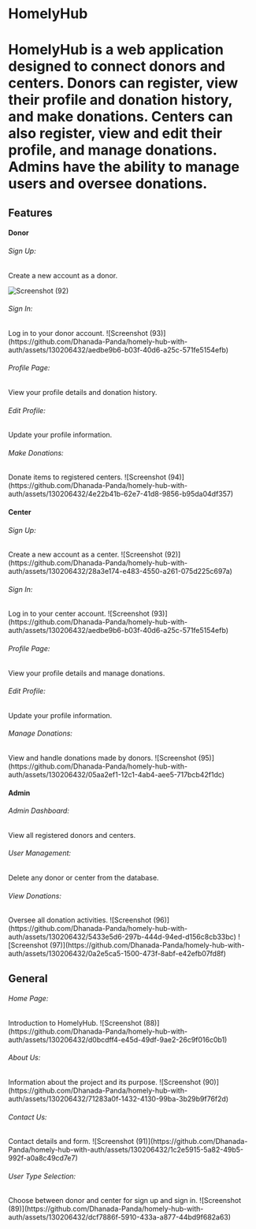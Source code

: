 <h1>HomelyHub<h1>
<p>HomelyHub is a web application designed to connect donors and centers. Donors can register, view their profile and donation history, and make donations. Centers can also register, view and edit their profile, and manage donations. Admins have the ability to manage users and oversee donations.</p>
<h2>Features</h2>
<h4>Donor</h4>
<h6>Sign Up:</h6> Create a new account as a donor.


![Screenshot (92)](https://github.com/Dhanada-Panda/homely-hub-with-auth/assets/130206432/cc828588-0a19-4237-ad6c-c50a76a06456)

<h6>Sign In:</h6> Log in to your donor account.
![Screenshot (93)](https://github.com/Dhanada-Panda/homely-hub-with-auth/assets/130206432/aedbe9b6-b03f-40d6-a25c-571fe5154efb)
<h6>Profile Page:</h6> View your profile details and donation history.
<h6>Edit Profile: </h6>Update your profile information.
<h6>Make Donations:</h6> Donate items to registered centers.
![Screenshot (94)](https://github.com/Dhanada-Panda/homely-hub-with-auth/assets/130206432/4e22b41b-62e7-41d8-9856-b95da04df357)
<h4>Center</h4>
<h6>Sign Up:</h6> Create a new account as a center.
![Screenshot (92)](https://github.com/Dhanada-Panda/homely-hub-with-auth/assets/130206432/28a3e174-e483-4550-a261-075d225c697a)
<h6>Sign In:</h6> Log in to your center account.
![Screenshot (93)](https://github.com/Dhanada-Panda/homely-hub-with-auth/assets/130206432/aedbe9b6-b03f-40d6-a25c-571fe5154efb)
<h6>Profile Page:</h6> View your profile details and manage donations.
<h6>Edit Profile: </h6>Update your profile information.
<h6>Manage Donations:</h6> View and handle donations made by donors.
![Screenshot (95)](https://github.com/Dhanada-Panda/homely-hub-with-auth/assets/130206432/05aa2ef1-12c1-4ab4-aee5-717bcb42f1dc)
<h4>Admin</h4>
<h6>Admin Dashboard:</h6> View all registered donors and centers.
<h6>User Management: </h6>Delete any donor or center from the database.
<h6>View Donations: </h6>Oversee all donation activities.
![Screenshot (96)](https://github.com/Dhanada-Panda/homely-hub-with-auth/assets/130206432/5433e5d6-297b-444d-94ed-d156c8cb33bc)
![Screenshot (97)](https://github.com/Dhanada-Panda/homely-hub-with-auth/assets/130206432/0a2e5ca5-1500-473f-8abf-e42efb07fd8f)
<h2>General</h2>
<h6>Home Page: </h6>Introduction to HomelyHub.
![Screenshot (88)](https://github.com/Dhanada-Panda/homely-hub-with-auth/assets/130206432/d0bcdff4-e45d-49df-9ae2-26c9f016c0b1)
<h6>About Us: </h6>Information about the project and its purpose.
![Screenshot (90)](https://github.com/Dhanada-Panda/homely-hub-with-auth/assets/130206432/71283a0f-1432-4130-99ba-3b29b9f76f2d)
<h6>Contact Us: </h6>Contact details and form.
![Screenshot (91)](https://github.com/Dhanada-Panda/homely-hub-with-auth/assets/130206432/1c2e5915-5a82-49b5-992f-a0a8c49cd7e7)
<h6>User Type Selection:</h6> Choose between donor and center for sign up and sign in.
![Screenshot (89)](https://github.com/Dhanada-Panda/homely-hub-with-auth/assets/130206432/dcf7886f-5910-433a-a877-44bd9f682a63)
